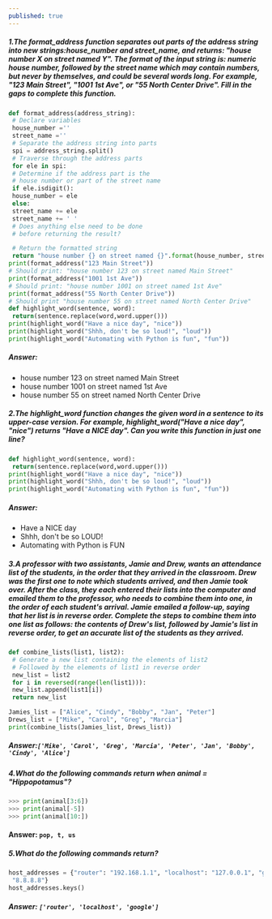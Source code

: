 ```yaml
---
published: true
---
```

##### 1.The format_address function separates out parts of the address string into new strings:house_number and street_name, and returns: "house number X on street named Y". The format of the input string is: numeric house number, followed by the street name which may contain numbers, but never by themselves, and could be several words long. For example, "123 Main Street", "1001 1st Ave", or "55 North Center Drive". Fill in the gaps to complete this function.
``` python
def format_address(address_string):
 # Declare variables
 house_number =''
 street_name =''
 # Separate the address string into parts
 spi = address_string.split()
 # Traverse through the address parts
 for ele in spi:
 # Determine if the address part is the
 # house number or part of the street name
 if ele.isdigit():
 house_number = ele
 else:
 street_name += ele
 street_name += ' '
 # Does anything else need to be done
 # before returning the result?

 # Return the formatted string
 return "house number {} on street named {}".format(house_number, street_nam
print(format_address("123 Main Street"))
# Should print: "house number 123 on street named Main Street"
print(format_address("1001 1st Ave"))
# Should print: "house number 1001 on street named 1st Ave"
print(format_address("55 North Center Drive"))
# Should print "house number 55 on street named North Center Drive"
def highlight_word(sentence, word):
 return(sentence.replace(word,word.upper()))
print(highlight_word("Have a nice day", "nice"))
print(highlight_word("Shhh, don't be so loud!", "loud"))
print(highlight_word("Automating with Python is fun", "fun"))
```
##### Answer:
- house number 123 on street named Main Street
- house number 1001 on street named 1st Ave 
- house number 55 on street named North Center Drive


##### 2.The highlight_word function changes the given word in a sentence to its upper-case version. For example, highlight_word("Have a nice day", "nice") returns "Have a NICE day". Can you write this function in just one line?
``` python
def highlight_word(sentence, word):
 return(sentence.replace(word,word.upper()))
print(highlight_word("Have a nice day", "nice"))
print(highlight_word("Shhh, don't be so loud!", "loud"))
print(highlight_word("Automating with Python is fun", "fun"))
```
##### Answer:
- Have a NICE day
- Shhh, don't be so LOUD!
- Automating with Python is FUN

##### 3.A professor with two assistants, Jamie and Drew, wants an attendance list of the students, in the order that they arrived in the classroom. Drew was the first one to note which students arrived, and then Jamie took over. After the class, they each entered their lists into the computer and emailed them to the professor, who needs to combine them into one, in the order of each student's arrival. Jamie emailed a follow-up, saying that her list is in reverse order. Complete the steps to combine them into one list as follows: the contents of Drew's list, followed by Jamie's list in reverse order, to get an accurate list of the students as they arrived.
``` python
def combine_lists(list1, list2):
 # Generate a new list containing the elements of list2
 # Followed by the elements of list1 in reverse order
 new_list = list2
 for i in reversed(range(len(list1))):
 new_list.append(list1[i])
 return new_list

Jamies_list = ["Alice", "Cindy", "Bobby", "Jan", "Peter"]
Drews_list = ["Mike", "Carol", "Greg", "Marcia"]
print(combine_lists(Jamies_list, Drews_list))
```
##### Answer:`['Mike', 'Carol', 'Greg', 'Marcia', 'Peter', 'Jan', 'Bobby', 'Cindy', 'Alice']`

##### 4.What do the following commands return when animal = "Hippopotamus"?
``` python
>>> print(animal[3:6])
>>> print(animal[-5])
>>> print(animal[10:])
```
#### Answer: `pop, t, us`

##### 5.What do the following commands return? 
``` python
host_addresses = {"router": "192.168.1.1", "localhost": "127.0.0.1", "google"
 "8.8.8.8"}
host_addresses.keys()
```
##### Answer: `['router', 'localhost', 'google']`


